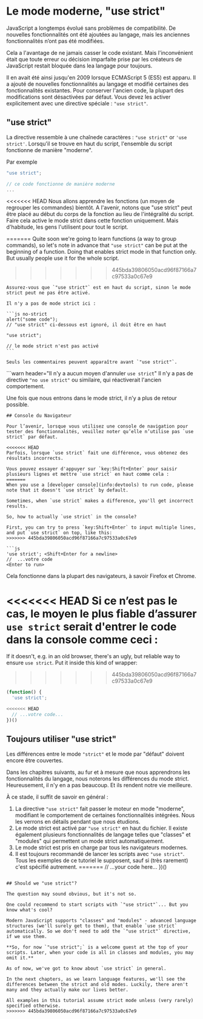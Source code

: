 # Le mode moderne, "use strict"

JavaScript a longtemps évolué sans problèmes de compatibilité. De nouvelles fonctionnalités ont été ajoutées au langage, mais les anciennes fonctionnalités n’ont pas été modifiées.

Cela a l'avantage de ne jamais casser le code existant. Mais l'inconvénient était que toute erreur ou décision imparfaite prise par les créateurs de JavaScript restait bloquée dans lea langage pour toujours.

Il en avait été ainsi jusqu'en 2009 lorsque ECMAScript 5 (ES5) est apparu. Il a ajouté de nouvelles fonctionnalités au langage et modifié certaines des fonctionnalités existantes. Pour conserver l'ancien code, la plupart des modifications sont désactivées par défaut. Vous devez les activer explicitement avec une directive spéciale : `"use strict"`.

## "use strict"

La directive ressemble à une chaînede caractères : `"use strict"` or `'use strict'`. Lorsqu'il se trouve en haut du script, l'ensemble du script fonctionne de manière "moderne".

Par exemple

```js
"use strict";

// ce code fonctionne de manière moderne
...
```

<<<<<<< HEAD
Nous allons apprendre les fonctions (un moyen de regrouper les commandes) bientôt. A l'avenir, notons que "use strict" peut être placé au début du corps de la fonction au lieu de l'intégralité du script. Faire cela active le mode strict dans cette fonction uniquement. Mais d'habitude, les gens l'utilisent pour tout le script.

=======
Quite soon we're going to learn functions (a way to group commands), so let's note in advance that `"use strict"` can be put at the beginning of a function. Doing that enables strict mode in that function only. But usually people use it for the whole script.
>>>>>>> 445bda39806050acd96f87166a7c97533a0c67e9

````warn header="Assurez-vous que \"use strict\" est tout en haut"
Assurez-vous que `"use strict"` est en haut du script, sinon le mode strict peut ne pas être activé.

Il n'y a pas de mode strict ici :

```js no-strict
alert("some code");
// "use strict" ci-dessous est ignoré, il doit être en haut

"use strict";

// le mode strict n'est pas activé
```

Seuls les commentaires peuvent apparaître avant `"use strict"`.
````

```warn header="Il n'y a aucun moyen d'annuler `use strict`"
Il n'y a pas de directive `"no use strict"` ou similaire, qui réactiverait l'ancien comportement.

Une fois que nous entrons dans le mode strict, il n’y a plus de retour possible.
```
## Console du Navigateur

Pour l’avenir, lorsque vous utilisez une console de navigation pour tester des fonctionnalités, veuillez noter qu’elle n’utilise pas `use strict` par défaut.

<<<<<<< HEAD
Parfois, lorsque `use strict` fait une différence, vous obtenez des résultats incorrects.

Vous pouvez essayer d'appuyer sur `key:Shift+Enter` pour saisir plusieurs lignes et mettre `use strict` en haut comme cela :
=======
When you use a [developer console](info:devtools) to run code, please note that it doesn't `use strict` by default.

Sometimes, when `use strict` makes a difference, you'll get incorrect results.

So, how to actually `use strict` in the console?

First, you can try to press `key:Shift+Enter` to input multiple lines, and put `use strict` on top, like this:
>>>>>>> 445bda39806050acd96f87166a7c97533a0c67e9

```js
'use strict'; <Shift+Enter for a newline>
//  ...votre code
<Enter to run>
```

Cela fonctionne dans la plupart des navigateurs, à savoir Firefox et Chrome.

<<<<<<< HEAD
Si ce n’est pas le cas, le moyen le plus fiable d’assurer `use strict` serait d'entrer le code dans la console comme ceci :
=======
If it doesn't, e.g. in an old browser, there's an ugly, but reliable way to ensure `use strict`. Put it inside this kind of wrapper:
>>>>>>> 445bda39806050acd96f87166a7c97533a0c67e9

```js
(function() {
  'use strict';

<<<<<<< HEAD
  // ...votre code...
})()
```

## Toujours utiliser "use strict"

Les différences entre le mode `"strict"` et le mode par "défaut" doivent encore être couvertes.

Dans les chapitres suivants, au fur et à mesure que nous apprendrons les fonctionnalités du langage, nous noterons les différences du mode strict. Heureusement, il n'y en a pas beaucoup. Et ils rendent notre vie meilleure.

À ce stade, il suffit de savoir en général :

1. La directive `"use strict"` fait passer le moteur en mode "moderne", modifiant le comportement de certaines fonctionnalités intégrées. Nous les verrons en détails pendant que nous étudions.
2. Le mode strict est activé par `"use strict"` en haut du fichier. Il existe également plusieurs fonctionnalités de langage telles que "classes" et "modules" qui permettent un mode strict automatiquement.
3. Le mode strict est pris en charge par tous les navigateurs modernes.
4. Il est toujours recommandé de lancer les scripts avec `"use strict"`. Tous les exemples de ce tutoriel le supposent, sauf si (très rarement) c'est spécifié autrement.
=======
  // ...your code here...
})()
```

## Should we "use strict"?

The question may sound obvious, but it's not so.

One could recommend to start scripts with `"use strict"`... But you know what's cool?

Modern JavaScript supports "classes" and "modules" - advanced language structures (we'll surely get to them), that enable `use strict` automatically. So we don't need to add the `"use strict"` directive, if we use them.

**So, for now `"use strict";` is a welcome guest at the top of your scripts. Later, when your code is all in classes and modules, you may omit it.**

As of now, we've got to know about `use strict` in general.

In the next chapters, as we learn language features, we'll see the differences between the strict and old modes. Luckily, there aren't many and they actually make our lives better.

All examples in this tutorial assume strict mode unless (very rarely) specified otherwise.
>>>>>>> 445bda39806050acd96f87166a7c97533a0c67e9
